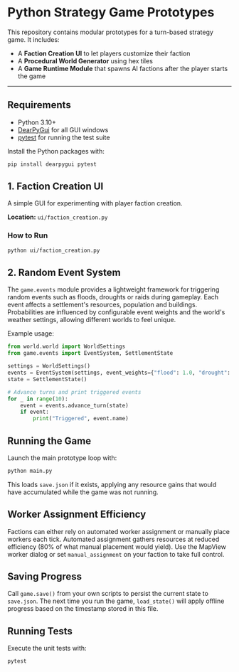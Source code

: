 # Python Strategy Game Prototypes

This repository contains modular prototypes for a turn-based strategy game. It includes:

- A **Faction Creation UI** to let players customize their faction
- A **Procedural World Generator** using hex tiles
- A **Game Runtime Module** that spawns AI factions after the player starts the game

---

## Requirements

* Python 3.10+
* [DearPyGui](https://github.com/hoffstadt/dearpygui) for all GUI windows
* [pytest](https://docs.pytest.org/) for running the test suite

Install the Python packages with:

```bash
pip install dearpygui pytest
```

## 1. Faction Creation UI

A simple GUI for experimenting with player faction creation.

**Location:** `ui/faction_creation.py`

### How to Run

```bash
python ui/faction_creation.py
```

## 2. Random Event System

The `game.events` module provides a lightweight framework for triggering
random events such as floods, droughts or raids during gameplay. Each
event affects a settlement's resources, population and buildings.
Probabilities are influenced by configurable event weights and the
world's weather settings, allowing different worlds to feel unique.

Example usage:

```python
from world.world import WorldSettings
from game.events import EventSystem, SettlementState

settings = WorldSettings()
events = EventSystem(settings, event_weights={"flood": 1.0, "drought": 1.0, "raid": 0.5})
state = SettlementState()

# Advance turns and print triggered events
for _ in range(10):
    event = events.advance_turn(state)
    if event:
        print("Triggered", event.name)
```

## Running the Game

Launch the main prototype loop with:

```bash
python main.py
```

This loads `save.json` if it exists, applying any resource gains that would have
accumulated while the game was not running.

## Worker Assignment Efficiency

Factions can either rely on automated worker assignment or manually place
workers each tick. Automated assignment gathers resources at reduced efficiency
(80% of what manual placement would yield). Use the MapView worker dialog or set
`manual_assignment` on your faction to take full control.

## Saving Progress

Call `game.save()` from your own scripts to persist the current state to
`save.json`. The next time you run the game, `load_state()` will apply offline
progress based on the timestamp stored in this file.

## Running Tests

Execute the unit tests with:

```bash
pytest
```
